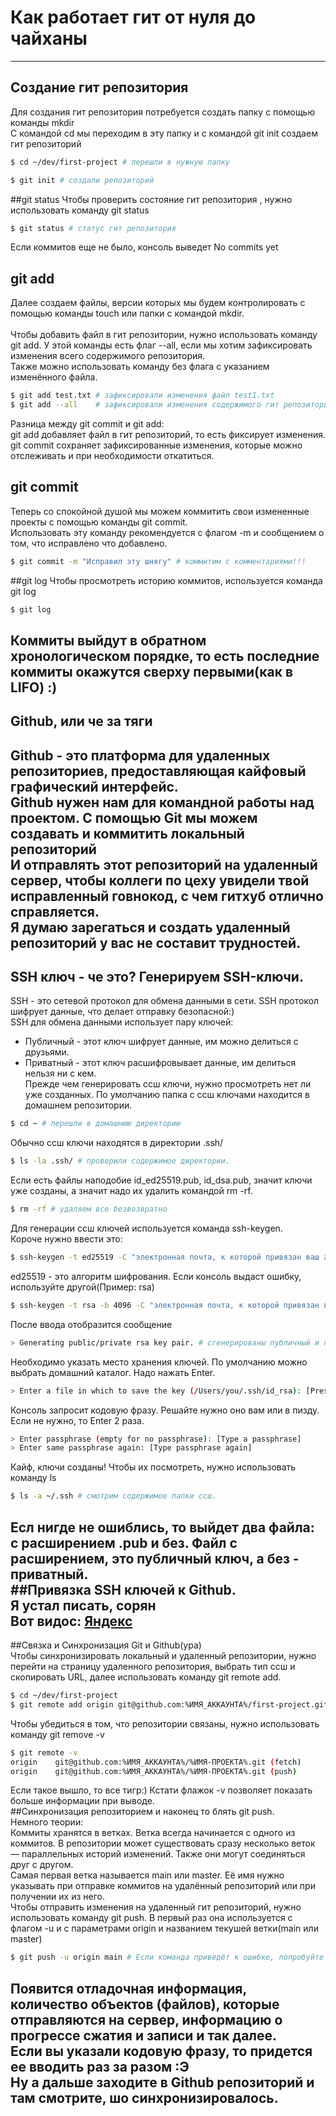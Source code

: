 # Как работает гит от нуля до чайханы<br>
---
## Создание гит репозитория<br>
Для создания гит репозитория потребуется создать папку с помощью команды mkdir <br> 
С командой cd мы переходим в эту папку и с командой git init создаем гит репозиторий <br>
```BASH
$ cd ~/dev/first-project # перешли в нужную папку

$ git init # создали репозиторий 
```
##git status
Чтобы проверить состояние гит репозитория , нужно использовать команду git status <br>
```BASH
$ git status # cтатус гит репозитория 
```
Если коммитов еще не было, консоль выведет No commits yet <br>
  
## git add
Далее создаем файлы, версии которых мы будем контролировать с помощью команды touch или папки с командой mkdir. <br>  
Чтобы добавить файл в гит репозитории, нужно использовать команду git add. У этой команды есть флаг --all, если мы хотим зафиксировать изменения всего содержимого репозитория. <br>
Также можно использовать команду без флага с указанием изменённого файла. <br>
```BASH
$ git add test.txt # зафиксировали изменения файл test1.txt
$ git add --all    # зафиксировали изменения cодержимого гит репозитория
```
Разница между git commit и git add:  <br>
git add добавляет файл в гит репозиторий, то есть фиксирует изменения. <br>
git commit сохраняет зафиксированные изменения, которые можно отслеживать и при необходимости откатиться.  <br>

## git commit
Теперь со спокойной душой мы можем коммитить свои измененные проекты с помощью команды git commit. <br>
Использовать эту команду рекомендуется с флагом -m и сообщением о том, что исправлено что добавлено. <br>
```BASH
$ git commit -m "Исправил эту шнягу" # коммитим с комментариями!!! 
```
##git log 
Чтобы просмотреть историю коммитов, используется команда git log
```BASH
$ git log 
```
Коммиты выйдут в обратном хронологическом порядке, то есть последние коммиты окажутся сверху первыми(как в LIFO) :) <br>
---
## Github, или че за тяги
Github - это платформа для удаленных репозиториев, предоставляющая кайфовый графический интерфейс. <br>
Github нужен нам для командной работы над проектом. С помощью Git мы можем создавать и коммитить локальный репозиторий <br>
И отправлять этот репозиторий на удаленный сервер, чтобы коллеги по цеху увидели твой исправленный говнокод, с чем гитхуб отлично справляется. <br>
Я думаю зарегаться и создать удаленный репозиторий у вас не составит трудностей. <br>
---
## SSH ключ - че это? Генерируем SSH-ключи.
SSH - это сетевой протокол для обмена данными в сети. SSH протокол шифрует данные, что делает отправку безопасной:) <br>
SSH для обмена данными использует пару ключей: <br>
* Публичный -  этот ключ шифрует данные, им можно делиться с друзьями. <br>
* Приватный - этот ключ расшифровывает данные, им делиться нельзя ни с кем. <br>
Прежде чем генерировать ссш ключи, нужно просмотреть нет ли уже созданных. По умолчанию папка с ссш ключами находится в домашнем репозитории. <br>
```BASH
$ cd ~ # перешли в домашнюю директорию
```
Обычно ссш ключи находятся в директории .ssh/ <br>
```BASH
$ ls -la .ssh/ # проверили содержимое директории.
```
Если есть файлы наподобие id_ed25519.pub, id_dsa.pub, значит ключи уже созданы, а значит надо их удалить командой rm -rf. <br>
```BASH
$ rm -rf # удаляем все безвозвратно
```
Для генерации ссш ключей используется команда ssh-keygen. <br>
Короче нужно ввести это: <br>
```BASH
$ ssh-keygen -t ed25519 -C "электронная почта, к которой привязан ваш аккаунт на GitHub" 
```
ed25519 - это алгоритм шифрования. Если консоль выдаст ошибку, используйте другой(Пример: rsa)
```BASH
$ ssh-keygen -t rsa -b 4096 -C "электронная почта, к которой привязан ваш аккаунт на GitHub" 
```
После ввода отобразится сообщение <br>
```BASH
> Generating public/private rsa key pair. # сгенерированы публичный и приватный ключи. 
```
Необходимо указать место хранения ключей. По умолчанию можно выбрать домашний каталог. Надо нажать Enter. <br>
```BASH
> Enter a file in which to save the key (/Users/you/.ssh/id_rsa): [Press enter] 
```
Консоль запросит кодовую фразу. Решайте нужно оно вам или в пизду. Если не нужно, то Enter 2 раза. <br>
```BASH
> Enter passphrase (empty for no passphrase): [Type a passphrase]
> Enter same passphrase again: [Type passphrase again] 
```
Кайф, ключи созданы! Чтобы их посмотреть, нужно использовать команду ls <br>
```BASH
$ ls -a ~/.ssh # смотрим содержимое папки ссш.
```
Есл нигде не ошиблись, то выйдет два файла: с расширением .pub и без. Файл с расширением, это публичный ключ, а без - приватный. <br>
##Привязка SSH ключей к Github. <br>
Я устал писать, сорян <br>
Вот видос: [Яндекс](https://code.s3.yandex.net/git_Basic/SSH_Screencast.mp4 "Туда нам надо") <br>
---
##Связка и Синхронизация Git и Github(ура) <br>
Чтобы синхронизировать локальный и удаленный репозитории, нужно перейти на страницу удаленного репозитория, выбрать тип ссш и скопировать URL, далее использовать команду git remote add. <br>
```BASH
$ cd ~/dev/first-project
$ git remote add origin git@github.com:%ИМЯ_АККАУНТА%/first-project.git # origin - это псевдониим главного удаленного репозитория.
```
Чтобы убедиться в том, что репозитории связаны, нужно использовать команду git remove -v <br>
```BASH
$ git remote -v
origin    git@github.com:%ИМЯ_АККАУНТА%/%ИМЯ-ПРОЕКТА%.git (fetch)
origin    git@github.com:%ИМЯ_АККАУНТА%/%ИМЯ-ПРОЕКТА%.git (push) 
```
Если такое вышло, то все тигр:) Кстати флажок -v позволяет показать больше информации при выводе. <br>
##Синхронизация репозиторием и наконец то блять git push. <br>
Немного теории: <br>
Коммиты хранятся в ветках. Ветка всегда начинается с одного из коммитов. В репозитории может существовать сразу несколько веток — параллельных историй изменений. Также они могут соединяться друг с другом. <br>
Самая первая ветка называется main или master. Её имя нужно указывать при отправке коммитов на удалённый репозиторий или при получении их из него. <br>
Чтобы отправить изменения на удаленный гит репозиторий, нужно использовать команду git push. В первый раз она используется с флагом -u и с параметрами origin и названием текушей ветки(main или master) <br>
```BASH
$ git push -u origin main # Если команда приведёт к ошибке, попробуйте  заменить main на master. 
```
Появится отладочная информация, количество объектов (файлов), которые отправляются на сервер, информацию о прогрессе сжатия и записи и так далее. <br>
Если вы указали кодовую фразу, то придется ее вводить раз за разом :Э <br>
Ну а дальше заходите в Github репозиторий	и там смотрите, шо синхронизировалось. <br>
---
                        



  